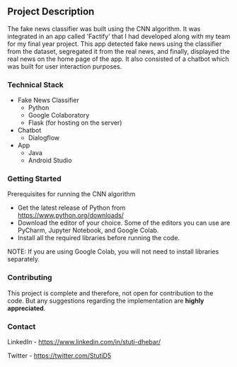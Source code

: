 ## Project Description

The fake news classifier was built using the CNN algorithm. It was integrated in an app called 'Factify' that I had developed along with my team for my final year project. This app detected fake news using the classifier from the dataset, segregated it from the real news, and finally, displayed the real news on the home page of the app. It also consisted of a chatbot which was built for user interaction purposes. 

### Technical Stack

* Fake News Classifier
    * Python
    * Google Colaboratory 
    * Flask (for hosting on the server)  
* Chatbot
    * Dialogflow 
* App
    * Java 
    * Android Studio 

### Getting Started

Prerequisites for running the CNN algorithm

* Get the latest release of Python from https://www.python.org/downloads/
* Download the editor of your choice. Some of the editors you can use are PyCharm, Jupyter Notebook, and Google Colab. 
* Install all the required libraries before running the code. 

NOTE: If you are using Google Colab, you will not need to install libraries separately. 

### Contributing

This project is complete and therefore, not open for contribution to the code. But any suggestions regarding the implementation are **highly appreciated**. 

### Contact

LinkedIn - https://www.linkedin.com/in/stuti-dhebar/

Twitter - https://twitter.com/StutiD5

